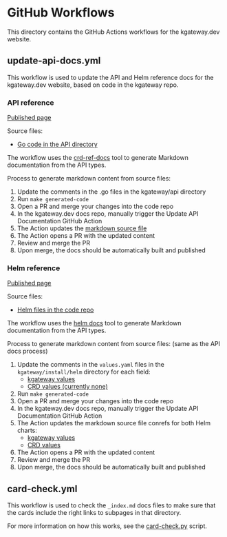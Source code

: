 # GitHub Workflows

This directory contains the GitHub Actions workflows for the kgateway.dev website.

## update-api-docs.yml

This workflow is used to update the API and Helm reference docs for the kgateway.dev website, based on code in the kgateway repo.

### API reference

[Published page](https://kgateway.dev/docs/reference/api/)

Source files: 
* [Go code in the API directory](https://github.com/kgateway-dev/kgateway/tree/main/api/v1alpha1)

The workflow uses the [crd-ref-docs](https://github.com/elastic/crd-ref-docs) tool to generate Markdown documentation from the API types.

Process to generate markdown content from source files:

1. Update the comments in the .go files in the kgateway/api directory
2. Run `make generated-code`
3. Open a PR and merge your changes into the code repo
4. In the kgateway.dev docs repo, manually trigger the Update API Documentation GitHub Action
5. The Action updates the [markdown source file](https://github.com/kgateway-dev/kgateway.dev/blob/main/content/docs/reference/api.md)
6. The Action opens a PR with the updated content
7. Review and merge the PR
8. Upon merge, the docs should be automatically built and published

### Helm reference

[Published page](https://kgateway.dev/docs/reference/helm/)

Source files:
* [Helm files in the code repo](https://github.com/kgateway-dev/kgateway/tree/main/install/helm)

The workflow uses the [helm docs](https://github.com/norwoodj/helm-docs/) tool to generate Markdown documentation from the API types.

Process to generate markdown content from source files: (same as the API docs process)

1. Update the comments in the `values.yaml` files in the `kgateway/install/helm` directory for each field: 
   * [kgateway values](https://github.com/kgateway-dev/kgateway/blob/main/install/helm/kgateway/values.yaml)
   * [CRD values (currently none)](https://github.com/kgateway-dev/kgateway/blob/main/install/helm/kgateway-crds/values.yaml)
2. Run `make generated-code`
3. Open a PR and merge your changes into the code repo
4. In the kgateway.dev docs repo, manually trigger the Update API Documentation GitHub Action
5. The Action updates the markdown source file conrefs for both Helm charts:
   * [kgateway values](https://github.com/kgateway-dev/kgateway.dev/blob/main/content/docs/reference/helm/helm.md)
   * [CRD values](https://github.com/kgateway-dev/kgateway.dev/blob/main/content/docs/reference/helm/crds.md)
6. The Action opens a PR with the updated content
7. Review and merge the PR
8. Upon merge, the docs should be automatically built and published

## card-check.yml

This workflow is used to check the `_index.md` docs files to make sure that the cards include the right links to subpages in that directory.

For more information on how this works, see the [card-check.py](../../scripts/card-check.py) script.
